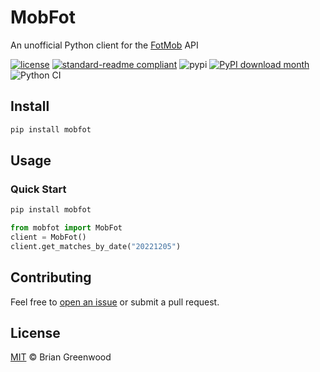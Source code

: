 # MobFot

An unofficial Python client for the [FotMob](https://www.fotmob.com/) API

[![license](https://img.shields.io/github/license/bgrnwd/mobfot.svg)](LICENSE)
[![standard-readme compliant](https://img.shields.io/badge/readme%20style-standard-brightgreen.svg?style=flat-square)](https://github.com/RichardLitt/standard-readme)
![pypi](https://img.shields.io/pypi/v/mobfot?color=green)
[![PyPI download month](https://img.shields.io/pypi/dm/mobfot.svg)](https://pypi.python.org/pypi/mobfot/)
![Python CI](https://github.com/bgrnwd/mobfot/workflows/Python%20CI/badge.svg)

## Install

```sh
pip install mobfot
```

## Usage

### Quick Start

```{.py .py-pre}
pip install mobfot
```

```python
from mobfot import MobFot
client = MobFot()
client.get_matches_by_date("20221205")
```

## Contributing

Feel free to [open an issue](https://github.com/bgrnwd/mobfot/issues/new) or submit a pull request.

## License

[MIT](https://github.com/bgrnwd/mobfot/blob/main/LICENSE) © Brian Greenwood
